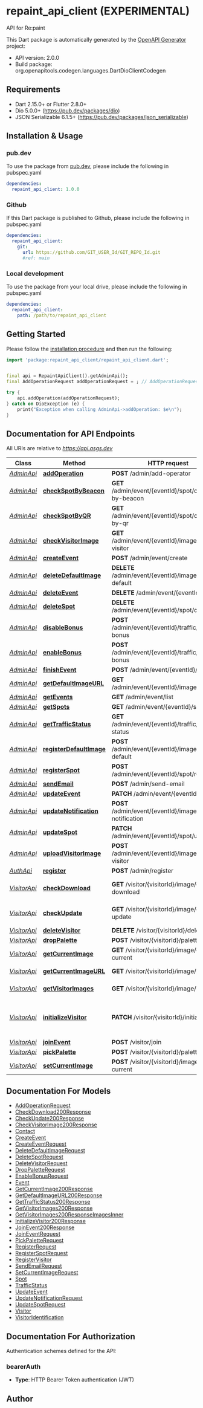 # repaint_api_client (EXPERIMENTAL)
API for Re:paint

This Dart package is automatically generated by the [OpenAPI Generator](https://openapi-generator.tech) project:

- API version: 2.0.0
- Build package: org.openapitools.codegen.languages.DartDioClientCodegen

## Requirements

* Dart 2.15.0+ or Flutter 2.8.0+
* Dio 5.0.0+ (https://pub.dev/packages/dio)
* JSON Serializable 6.1.5+ (https://pub.dev/packages/json_serializable)

## Installation & Usage

### pub.dev
To use the package from [pub.dev](https://pub.dev), please include the following in pubspec.yaml
```yaml
dependencies:
  repaint_api_client: 1.0.0
```

### Github
If this Dart package is published to Github, please include the following in pubspec.yaml
```yaml
dependencies:
  repaint_api_client:
    git:
      url: https://github.com/GIT_USER_Id/GIT_REPO_Id.git
      #ref: main
```

### Local development
To use the package from your local drive, please include the following in pubspec.yaml
```yaml
dependencies:
  repaint_api_client:
    path: /path/to/repaint_api_client
```

## Getting Started

Please follow the [installation procedure](#installation--usage) and then run the following:

```dart
import 'package:repaint_api_client/repaint_api_client.dart';


final api = RepaintApiClient().getAdminApi();
final AddOperationRequest addOperationRequest = ; // AddOperationRequest | 

try {
    api.addOperation(addOperationRequest);
} catch on DioException (e) {
    print("Exception when calling AdminApi->addOperation: $e\n");
}

```

## Documentation for API Endpoints

All URIs are relative to *https://api.asgs.dev*

Class | Method | HTTP request | Description
------------ | ------------- | ------------- | -------------
[*AdminApi*](doc/AdminApi.md) | [**addOperation**](doc/AdminApi.md#addoperation) | **POST** /admin/add-operator | add operator
[*AdminApi*](doc/AdminApi.md) | [**checkSpotByBeacon**](doc/AdminApi.md#checkspotbybeacon) | **GET** /admin/event/{eventId}/spot/check-by-beacon | check spot status by beacon hwId
[*AdminApi*](doc/AdminApi.md) | [**checkSpotByQR**](doc/AdminApi.md#checkspotbyqr) | **GET** /admin/event/{eventId}/spot/check-by-qr | check spot status by QR code(spotId)
[*AdminApi*](doc/AdminApi.md) | [**checkVisitorImage**](doc/AdminApi.md#checkvisitorimage) | **GET** /admin/event/{eventId}/image/check-visitor | check visitor image is exist
[*AdminApi*](doc/AdminApi.md) | [**createEvent**](doc/AdminApi.md#createevent) | **POST** /admin/event/create | create event
[*AdminApi*](doc/AdminApi.md) | [**deleteDefaultImage**](doc/AdminApi.md#deletedefaultimage) | **DELETE** /admin/event/{eventId}/image/delete-default | delete default image
[*AdminApi*](doc/AdminApi.md) | [**deleteEvent**](doc/AdminApi.md#deleteevent) | **DELETE** /admin/event/{eventId}/delete | delete event
[*AdminApi*](doc/AdminApi.md) | [**deleteSpot**](doc/AdminApi.md#deletespot) | **DELETE** /admin/event/{eventId}/spot/delete | delete spot
[*AdminApi*](doc/AdminApi.md) | [**disableBonus**](doc/AdminApi.md#disablebonus) | **POST** /admin/event/{eventId}/traffic/disable-bonus | disable bonus
[*AdminApi*](doc/AdminApi.md) | [**enableBonus**](doc/AdminApi.md#enablebonus) | **POST** /admin/event/{eventId}/traffic/enable-bonus | enable bonus
[*AdminApi*](doc/AdminApi.md) | [**finishEvent**](doc/AdminApi.md#finishevent) | **POST** /admin/event/{eventId}/finish | finish event
[*AdminApi*](doc/AdminApi.md) | [**getDefaultImageURL**](doc/AdminApi.md#getdefaultimageurl) | **GET** /admin/event/{eventId}/image/proxy | get image url by image id
[*AdminApi*](doc/AdminApi.md) | [**getEvents**](doc/AdminApi.md#getevents) | **GET** /admin/event/list | get event list
[*AdminApi*](doc/AdminApi.md) | [**getSpots**](doc/AdminApi.md#getspots) | **GET** /admin/event/{eventId}/spot/list | get spot list
[*AdminApi*](doc/AdminApi.md) | [**getTrafficStatus**](doc/AdminApi.md#gettrafficstatus) | **GET** /admin/event/{eventId}/traffic/get-status | get traffic status
[*AdminApi*](doc/AdminApi.md) | [**registerDefaultImage**](doc/AdminApi.md#registerdefaultimage) | **POST** /admin/event/{eventId}/image/register-default | register default image
[*AdminApi*](doc/AdminApi.md) | [**registerSpot**](doc/AdminApi.md#registerspot) | **POST** /admin/event/{eventId}/spot/register | register spot
[*AdminApi*](doc/AdminApi.md) | [**sendEmail**](doc/AdminApi.md#sendemail) | **POST** /admin/send-email | send email
[*AdminApi*](doc/AdminApi.md) | [**updateEvent**](doc/AdminApi.md#updateevent) | **PATCH** /admin/event/{eventId}/update | update event
[*AdminApi*](doc/AdminApi.md) | [**updateNotification**](doc/AdminApi.md#updatenotification) | **POST** /admin/event/{eventId}/image/update-notification | image update notification
[*AdminApi*](doc/AdminApi.md) | [**updateSpot**](doc/AdminApi.md#updatespot) | **PATCH** /admin/event/{eventId}/spot/update | update spot
[*AdminApi*](doc/AdminApi.md) | [**uploadVisitorImage**](doc/AdminApi.md#uploadvisitorimage) | **POST** /admin/event/{eventId}/image/upload-visitor | upload visitor image
[*AuthApi*](doc/AuthApi.md) | [**register**](doc/AuthApi.md#register) | **POST** /admin/register | register admin
[*VisitorApi*](doc/VisitorApi.md) | [**checkDownload**](doc/VisitorApi.md#checkdownload) | **GET** /visitor/{visitorId}/image/check-download | Check for downloads to an image
[*VisitorApi*](doc/VisitorApi.md) | [**checkUpdate**](doc/VisitorApi.md#checkupdate) | **GET** /visitor/{visitorId}/image/check-update | Check for updates to an image
[*VisitorApi*](doc/VisitorApi.md) | [**deleteVisitor**](doc/VisitorApi.md#deletevisitor) | **DELETE** /visitor/{visitorId}/delete | delete visitor
[*VisitorApi*](doc/VisitorApi.md) | [**dropPalette**](doc/VisitorApi.md#droppalette) | **POST** /visitor/{visitorId}/palette/drop | drop palette
[*VisitorApi*](doc/VisitorApi.md) | [**getCurrentImage**](doc/VisitorApi.md#getcurrentimage) | **GET** /visitor/{visitorId}/image/get-current | get current image
[*VisitorApi*](doc/VisitorApi.md) | [**getCurrentImageURL**](doc/VisitorApi.md#getcurrentimageurl) | **GET** /visitor/{visitorId}/image/proxy | get image url by image id
[*VisitorApi*](doc/VisitorApi.md) | [**getVisitorImages**](doc/VisitorApi.md#getvisitorimages) | **GET** /visitor/{visitorId}/image/list | get visitor image list
[*VisitorApi*](doc/VisitorApi.md) | [**initializeVisitor**](doc/VisitorApi.md#initializevisitor) | **PATCH** /visitor/{visitorId}/initialize | initialize visitor(Second and subsequent startups)
[*VisitorApi*](doc/VisitorApi.md) | [**joinEvent**](doc/VisitorApi.md#joinevent) | **POST** /visitor/join | join event
[*VisitorApi*](doc/VisitorApi.md) | [**pickPalette**](doc/VisitorApi.md#pickpalette) | **POST** /visitor/{visitorId}/palette/pick | pick palette
[*VisitorApi*](doc/VisitorApi.md) | [**setCurrentImage**](doc/VisitorApi.md#setcurrentimage) | **POST** /visitor/{visitorId}/image/set-current | set current image


## Documentation For Models

 - [AddOperationRequest](doc/AddOperationRequest.md)
 - [CheckDownload200Response](doc/CheckDownload200Response.md)
 - [CheckUpdate200Response](doc/CheckUpdate200Response.md)
 - [CheckVisitorImage200Response](doc/CheckVisitorImage200Response.md)
 - [Contact](doc/Contact.md)
 - [CreateEvent](doc/CreateEvent.md)
 - [CreateEventRequest](doc/CreateEventRequest.md)
 - [DeleteDefaultImageRequest](doc/DeleteDefaultImageRequest.md)
 - [DeleteSpotRequest](doc/DeleteSpotRequest.md)
 - [DeleteVisitorRequest](doc/DeleteVisitorRequest.md)
 - [DropPaletteRequest](doc/DropPaletteRequest.md)
 - [EnableBonusRequest](doc/EnableBonusRequest.md)
 - [Event](doc/Event.md)
 - [GetCurrentImage200Response](doc/GetCurrentImage200Response.md)
 - [GetDefaultImageURL200Response](doc/GetDefaultImageURL200Response.md)
 - [GetTrafficStatus200Response](doc/GetTrafficStatus200Response.md)
 - [GetVisitorImages200Response](doc/GetVisitorImages200Response.md)
 - [GetVisitorImages200ResponseImagesInner](doc/GetVisitorImages200ResponseImagesInner.md)
 - [InitializeVisitor200Response](doc/InitializeVisitor200Response.md)
 - [JoinEvent200Response](doc/JoinEvent200Response.md)
 - [JoinEventRequest](doc/JoinEventRequest.md)
 - [PickPaletteRequest](doc/PickPaletteRequest.md)
 - [RegisterRequest](doc/RegisterRequest.md)
 - [RegisterSpotRequest](doc/RegisterSpotRequest.md)
 - [RegisterVisitor](doc/RegisterVisitor.md)
 - [SendEmailRequest](doc/SendEmailRequest.md)
 - [SetCurrentImageRequest](doc/SetCurrentImageRequest.md)
 - [Spot](doc/Spot.md)
 - [TrafficStatus](doc/TrafficStatus.md)
 - [UpdateEvent](doc/UpdateEvent.md)
 - [UpdateNotificationRequest](doc/UpdateNotificationRequest.md)
 - [UpdateSpotRequest](doc/UpdateSpotRequest.md)
 - [Visitor](doc/Visitor.md)
 - [VisitorIdentification](doc/VisitorIdentification.md)


## Documentation For Authorization


Authentication schemes defined for the API:
### bearerAuth

- **Type**: HTTP Bearer Token authentication (JWT)


## Author



